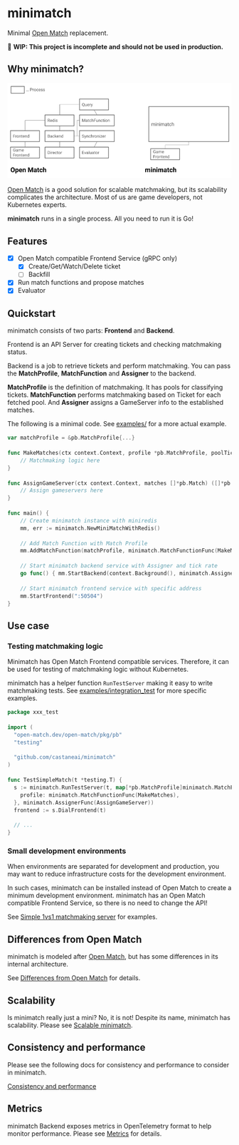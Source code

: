 # minimatch

Minimal [Open Match](https://open-match.dev/) replacement.

🚧 **WIP: This project is incomplete and should not be used in production.**

## Why minimatch?

![](./overview.png)

[Open Match](https://open-match.dev/) is a good solution for scalable matchmaking, but its scalability complicates the architecture.
Most of us are game developers, not Kubernetes experts.

**minimatch** runs in a single process. All you need to run it is Go!

## Features

- [x] Open Match compatible Frontend Service (gRPC only)
  - [x] Create/Get/Watch/Delete ticket
  - [ ] Backfill
- [x] Run match functions and propose matches
- [x] Evaluator

## Quickstart

minimatch consists of two parts: **Frontend** and **Backend**.

Frontend is an API Server for creating tickets and checking matchmaking status.

Backend is a job to retrieve tickets and perform matchmaking.
You can pass the **MatchProfile**,
**MatchFunction** and **Assigner** to the backend.

**MatchProfile** is the definition of matchmaking. It has pools for classifying tickets.
**MatchFunction** performs matchmaking based on Ticket for each fetched pool.
And **Assigner** assigns a GameServer info to the established matches.

The following is a minimal code. See [examples/](./examples) for a more actual example.

```go
var matchProfile = &pb.MatchProfile{...}

func MakeMatches(ctx context.Context, profile *pb.MatchProfile, poolTickets minimatch.PoolTickets) ([]*pb.Match, error) {
	// Matchmaking logic here
}

func AssignGameServer(ctx context.Context, matches []*pb.Match) ([]*pb.AssignmentGroup, error) {
	// Assign gameservers here
}

func main() {
	// Create minimatch instance with miniredis
	mm, err := minimatch.NewMiniMatchWithRedis()

	// Add Match Function with Match Profile
	mm.AddMatchFunction(matchProfile, minimatch.MatchFunctionFunc(MakeMatches))

	// Start minimatch backend service with Assigner and tick rate
	go func() { mm.StartBackend(context.Background(), minimatch.AssignerFunc(AssignGameServer), 1*time.Second) }()

	// Start minimatch frontend service with specific address
	mm.StartFrontend(":50504")
}
```

## Use case

### Testing matchmaking logic

Minimatch has Open Match Frontend compatible services.
Therefore, it can be used for testing of matchmaking logic without Kubernetes.

minimatch has a helper function `RunTestServer` making it easy to write matchmaking tests.
See [examples/integration_test](./examples/integration_test/integration_test.go) for more specific examples.

```go
package xxx_test

import (
  "open-match.dev/open-match/pkg/pb"
  "testing"

  "github.com/castaneai/minimatch"
)

func TestSimpleMatch(t *testing.T) {
  s := minimatch.RunTestServer(t, map[*pb.MatchProfile]minimatch.MatchFunction{
    profile: minimatch.MatchFunctionFunc(MakeMatches),
  }, minimatch.AssignerFunc(AssignGameServer))
  frontend := s.DialFrontend(t)

  // ...
}
```

### Small development environments

When environments are separated for development and production,
you may want to reduce infrastructure costs for the development environment.

In such cases, minimatch can be installed instead of Open Match to create a minimum development environment.
minimatch has an Open Match compatible Frontend Service, so there is no need to change the API!

See [Simple 1vs1 matchmaking server](./examples/simple1vs1/simple1vs1.go) for examples.

## Differences from Open Match

minimatch is modeled after [Open Match](https://github.com/googleforgames/open-match),
but has some differences in its internal architecture.

See [Differences from Open Match](./docs/differences.md) for details.


## Scalability

Is minimatch really just a mini? No, it is not! Despite its name, minimatch has scalability.
Please see [Scalable minimatch](./docs/scalable.md).

## Consistency and performance

Please see the following docs for consistency and performance to consider in minimatch.

[Consistency and performance](./docs/consistency.md)

## Metrics 

minimatch Backend exposes metrics in OpenTelemetry format to help monitor performance.
Please see [Metrics](./docs/metrics.md) for details.
